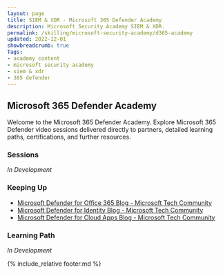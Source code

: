```yaml
---
layout: page
title: SIEM & XDR - Microsoft 365 Defender Academy
description: Microsoft Security Academy SIEM & XDR.
permalink: /skilling/microsoft-security-academy/d365-academy
updated: 2022-12-01
showbreadcrumb: true
Tags:
- academy content
- microsoft security academy
- siem & xdr
- 365 defender
---
```


## Microsoft 365 Defender Academy
Welcome to the Microsoft 365 Defender Academy. Explore Microsoft 365 Defender video sessions delivered directly to partners, detailed learning paths, certifications, and further resources.


### Sessions
*In Development*


### Keeping Up
* [Microsoft Defender for Office 365 Blog - Microsoft Tech Community](https://techcommunity.microsoft.com/t5/microsoft-defender-for-office/bg-p/MicrosoftDefenderforOffice365Blog)
* [Microsoft Defender for Identity Blog - Microsoft Tech Community](https://techcommunity.microsoft.com/t5/microsoft-defender-for-identity/bd-p/AzureAdvancedThreatProtection)
* [Microsoft Defender for Cloud Apps Blog - Microsoft Tech Community](https://techcommunity.microsoft.com/t5/microsoft-defender-for-cloud/bd-p/MicrosoftDefenderCloudApps)


### Learning Path
*In Development*


{% include_relative footer.md %}